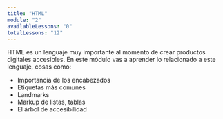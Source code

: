 ```yaml
---
title: "HTML"
module: "2"
availableLessons: "0"
totalLessons: "12"
---
```


<p>HTML es un lenguaje muy importante al momento de crear productos digitales accesibles. En este módulo vas a aprender lo relacionado a este lenguaje, cosas como:</p>

<ul>
  <li>Importancia de los encabezados</li>
  <li>Etiquetas más comunes</li>
  <li>Landmarks</li>
  <li>Markup de listas, tablas</li>
  <li>El árbol de accesibilidad</li>
</ul>
